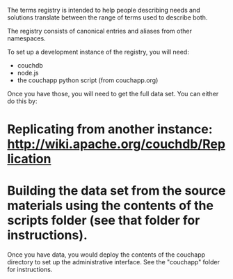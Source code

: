 The terms registry is intended to help people describing needs and solutions translate between the range of terms used to describe both.  

The registry consists of canonical entries and aliases from other namespaces.

To set up a development instance of the registry, you will need:

* couchdb
* node.js
* the couchapp python script (from couchapp.org)

Once you have those, you will need to get the full data set.  You can either do this by:

# Replicating from another instance:  http://wiki.apache.org/couchdb/Replication
# Building the data set from the source materials using the contents of the scripts folder (see that folder for instructions).

Once you have data, you would deploy the contents of the couchapp directory to set up the administrative interface.  See the "couchapp" folder
for instructions. 
